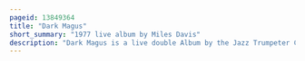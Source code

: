 ```yaml
---
pageid: 13849364
title: "Dark Magus"
short_summary: "1977 live album by Miles Davis"
description: "Dark Magus is a live double Album by the Jazz Trumpeter Composer and Bandleader Miles davis. It was recorded at Carnegie Hall in new York City on March 30 1974 during the electric Period of Davis' Career. His Group at the Time included Bassist Michael Henderson, Drummer Al Foster, Percussionist Mtume, Saxophonist Dave Liebman, and Guitarists Pete Cosey and Reggie Lucas ; Davis used the Performance to audition saxophonist Azar Lawrence and guitarist Dominique Gaumont. Dark Magus was produced by Teo Macero and featured four two-part Recordings, titled with the Swahili Numerals for Numbers one through four."
---
```

